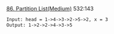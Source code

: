 [86. Partition List(Medium)](https://leetcode.com/problems/partition-list/)
532:143

```html
Input: head = 1->4->3->2->5->2, x = 3
Output: 1->2->2->4->3->5
```

